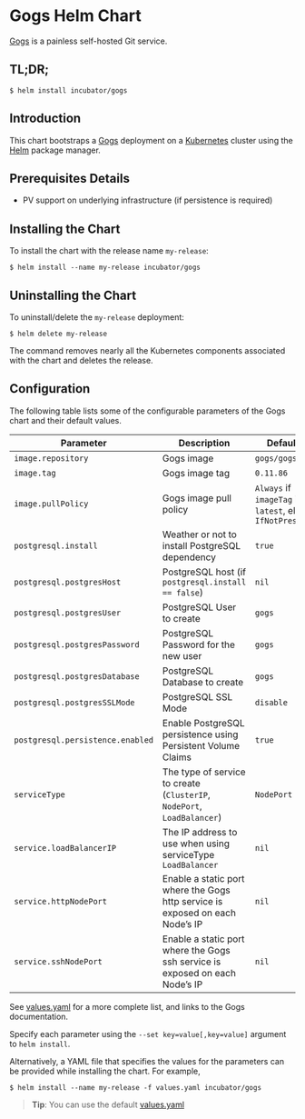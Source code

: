 # Gogs Helm Chart

[Gogs][] is a painless self-hosted Git service.

## TL;DR;

```console
$ helm install incubator/gogs
```

## Introduction

This chart bootstraps a [Gogs][] deployment on a [Kubernetes][] cluster using
the [Helm][] package manager.

## Prerequisites Details

* PV support on underlying infrastructure (if persistence is required)

## Installing the Chart

To install the chart with the release name `my-release`:

```console
$ helm install --name my-release incubator/gogs
```

## Uninstalling the Chart

To uninstall/delete the `my-release` deployment:

```console
$ helm delete my-release
```

The command removes nearly all the Kubernetes components associated with the
chart and deletes the release.

## Configuration

The following table lists some of the configurable parameters of the Gogs
chart and their default values.

| Parameter                        | Description                                                  | Default                                                    |
| -----------------------          | ----------------------------------                           | ---------------------------------------------------------- |
| `image.repository`                | Gogs image                                                   | `gogs/gogs`                                                |
| `image.tag`                       | Gogs image tag                                           | `0.11.86`                                                  |
| `image.pullPolicy`                | Gogs image pull policy                                       | `Always` if `imageTag` is `latest`, else `IfNotPresent`    |
| `postgresql.install`             | Weather or not to install PostgreSQL dependency              | `true`                                                     |
| `postgresql.postgresHost`        | PostgreSQL host (if `postgresql.install == false`)           | `nil`                                                      |
| `postgresql.postgresUser`        | PostgreSQL User to create                                    | `gogs`                                                     |
| `postgresql.postgresPassword`    | PostgreSQL Password for the new user                         | `gogs`                                                     |
| `postgresql.postgresDatabase`    | PostgreSQL Database to create                                | `gogs`                                                     |
| `postgresql.postgresSSLMode`     | PostgreSQL SSL Mode                                          | `disable`                                                  |
| `postgresql.persistence.enabled` | Enable PostgreSQL persistence using Persistent Volume Claims | `true`                                                     |
| `serviceType`                    | The type of service to create (`ClusterIP`, `NodePort`, `LoadBalancer`) | `NodePort`                                      |
| `service.loadBalancerIP`         | The IP address to use when using serviceType `LoadBalancer`  | `nil`                                                      |
| `service.httpNodePort`           | Enable a static port where the Gogs http service is exposed on each Node’s IP | `nil`                                     |
| `service.sshNodePort`            | Enable a static port where the Gogs ssh service is exposed on each Node’s IP | `nil`                                      |

See [values.yaml](values.yaml) for a more complete list, and links to the Gogs documentation.

Specify each parameter using the `--set key=value[,key=value]` argument to
`helm install`.

Alternatively, a YAML file that specifies the values for the parameters can be
provided while installing the chart. For example,

```console
$ helm install --name my-release -f values.yaml incubator/gogs
```

> **Tip**: You can use the default [values.yaml](values.yaml)

[Gogs]: https://github.com/gogits/gogs
[Kubernetes]: https://kubernetes.io
[Helm]: https://helm.sh
